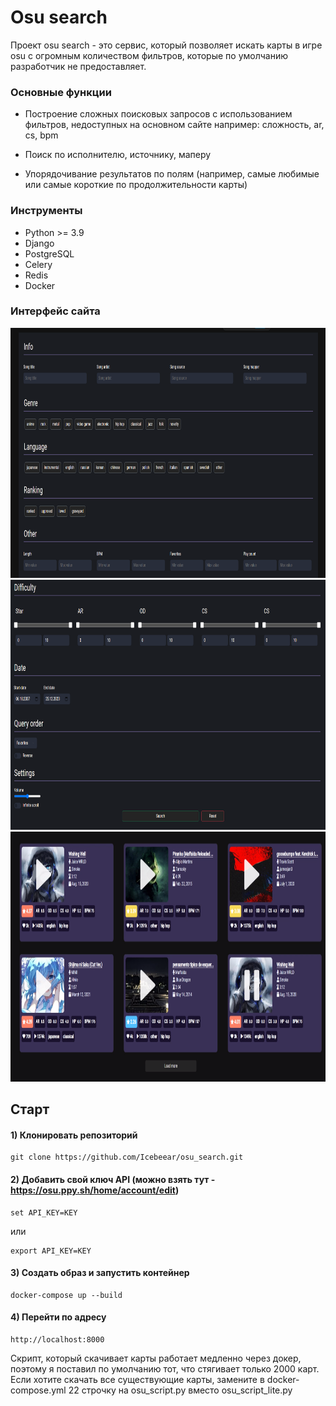 # Osu search

Проект osu search - это сервис, который позволяет искать карты в игре osu с огромным количеством фильтров,
которые по умолчанию разработчик не предоставляет.

### Основные функции

- Построение сложных поисковых запросов с использованием фильтров, недоступных на основном сайте например: сложность, ar, cs, bpm 

- Поиск по исполнителю, источнику, маперу

- Упорядочивание результатов по полям (например, самые любимые или самые короткие по продолжительности карты)

### Инструменты

- Python >= 3.9
- Django 
- PostgreSQL
- Celery 
- Redis 
- Docker

### Интерфейс сайта

<img src="screenshots/osu1.png" width="800" height="400"/>
<img src="screenshots/osu2.png" width="800" height="400"/>
<img src="screenshots/osu3.png" width="800" height="400"/>

## Старт
#### 1) Клонировать репозиторий 

    git clone https://github.com/Icebeear/osu_search.git

#### 2) Добавить свой ключ API (можно взять тут - https://osu.ppy.sh/home/account/edit)

    set API_KEY=KEY

или

    export API_KEY=KEY

#### 3) Создать образ и запустить контейнер

    docker-compose up --build

#### 4) Перейти по адресу

    http://localhost:8000

Скрипт, который скачивает карты работает медленно через докер, поэтому я поставил по умолчанию тот, что 
стягивает только 2000 карт. Если хотите скачать все существующие карты, замените в docker-compose.yml
22 строчку на osu_script.py вместо osu_script_lite.py